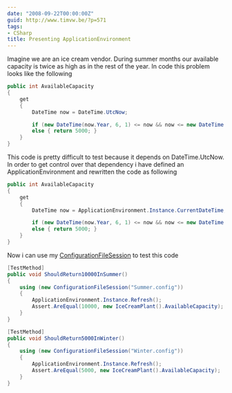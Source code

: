 ```yaml
---
date: "2008-09-22T00:00:00Z"
guid: http://www.timvw.be/?p=571
tags:
- CSharp
title: Presenting ApplicationEnvironment
---
```

Imagine we are an ice cream vendor. During summer months our available capacity is twice as high as in the rest of the year. In code this problem looks like the following

```csharp
public int AvailableCapacity
{
	get
	{
		DateTime now = DateTime.UtcNow;

		if (new DateTime(now.Year, 6, 1) <= now && now <= new DateTime(now.Year, 9, 1) ) { return 10000; } 
		else { return 5000; } 
	} 
}
``` 

This code is pretty difficult to test because it depends on DateTime.UtcNow. In order to get control over that dependency i have defined an ApplicationEnvironment and rewritten the code as following

```csharp
public int AvailableCapacity
{
	get
	{
		DateTime now = ApplicationEnvironment.Instance.CurrentDateTime;

		if (new DateTime(now.Year, 6, 1) <= now && now <= new DateTime(now.Year, 9, 1) ) { return 10000; } 
		else { return 5000; } 
	} 
}
``` 

Now i can use my [ConfigurationFileSession](http://www.timvw.be/presenting-configurationfilesession/) to test this code

```csharp
[TestMethod]
public void ShouldReturn10000InSummer()
{
	using (new ConfigurationFileSession("Summer.config"))
	{
		ApplicationEnvironment.Instance.Refresh();
		Assert.AreEqual(10000, new IceCreamPlant().AvailableCapacity);
	}
}

[TestMethod]
public void ShouldReturn5000InWinter()
{
	using (new ConfigurationFileSession("Winter.config"))
	{
		ApplicationEnvironment.Instance.Refresh();
		Assert.AreEqual(5000, new IceCreamPlant().AvailableCapacity);
	}
}
```
